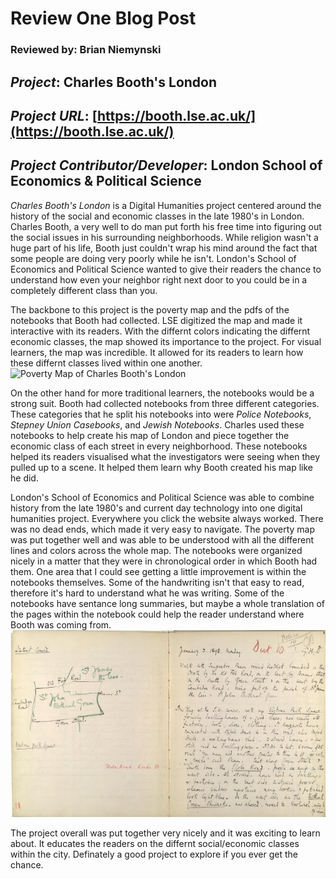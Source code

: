 # Review One Blog Post
### Reviewed by: Brian Niemynski

## *Project*: Charles Booth's London
## *Project URL*: [https://booth.lse.ac.uk/](https://booth.lse.ac.uk/)
## *Project Contributor/Developer*: London School of Economics & Political Science


*Charles Booth's London* is a Digital Humanities project centered around the history of the social and economic classes in the late 1980's in London. Charles Booth, a very well to do man put forth his free time into figuring out the social issues in his surrounding neighborhoods. While religion wasn't a huge part of his life, Booth just couldn't wrap his mind around the fact that some people are doing very poorly while he isn't. London's School of Economics and Political Science wanted to give their readers the chance to understand how even your neighbor right next door to you could be in a completely different class than you.

The backbone to this project is the poverty map and the pdfs of the notebooks that Booth had collected. LSE digitized the map and made it interactive with its readers. With the differnt colors indicating the differnt economic classes, the map showed its importance to the project. For visual learners, the map was incredible. It allowed for its readers to learn how these differnt classes lived within one another.
![Poverty Map of Charles Booth's London](https://raw.githubusercontent.com/bniemynski/brian-niemynski-cnu/main/Charles%20Booth's%20London%20Poverty%20map.png)

On the other hand for more traditional learners, the notebooks would be a strong suit. Booth had collected notebooks from three different categories. These categories that he split his notebooks into were _Police Notebooks_, _Stepney Union Casebooks_, and _Jewish Notebooks_. Charles used these notebooks to help create his map of London and piece together the economic class of each street in every neighborhood. These notebooks helped its readers visualised what the investigators were seeing when they pulled up to a scene. It helped them learn why Booth created his map like he did.

London's School of Economics and Political Science was able to combine history from the late 1980's and current day technology into one digital humanities project. Everywhere you click the website always worked. There was no dead ends, which made it very easy to navigate. The poverty map was put together well and was able to be understood with all the different lines and colors across the whole map. The notebooks were organized nicely in a matter that they were in chronological order in which Booth had them. One area that I could see getting a little improvement is within the notebooks themselves. Some of the handwriting isn't that easy to read, therefore it's hard to understand what he was writing. Some of the notebooks have sentance long summaries, but maybe a whole translation of the pages within the notebook could help the reader understand where Booth was coming from. 
![Page from Booth's Notebook](https://github.com/bniemynski/brian-niemynski-cnu/blob/main/Charles%20Booth's%20Notebook.png?raw=true)

The project overall was put together very nicely and it was exciting to learn about. It educates the readers on the differnt social/economic classes within the city. Definately a good project to explore if you ever get the chance.
